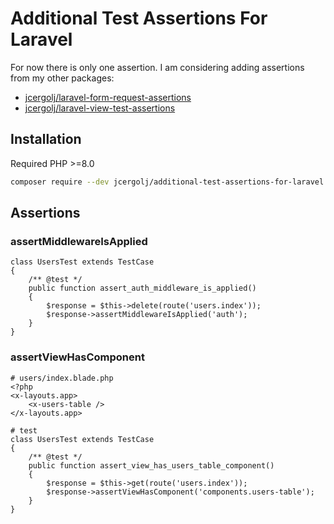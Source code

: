 # Additional Test Assertions For Laravel

For now there is only one assertion. I am considering adding assertions from my other packages:
- [jcergolj/laravel-form-request-assertions ](https://github.com/jcergolj/laravel-form-request-assertions)
- [jcergolj/laravel-view-test-assertions](https://github.com/jcergolj/laravel-view-test-assertions)

## Installation
Required PHP >=8.0

```bash
composer require --dev jcergolj/additional-test-assertions-for-laravel
```

## Assertions

### assertMiddlewareIsApplied
```
class UsersTest extends TestCase
{
    /** @test */
    public function assert_auth_middleware_is_applied()
    {
        $response = $this->delete(route('users.index'));
        $response->assertMiddlewareIsApplied('auth');
    }
}
```

### assertViewHasComponent
```
# users/index.blade.php
<?php
<x-layouts.app>
    <x-users-table />
</x-layouts.app>

# test
class UsersTest extends TestCase
{
    /** @test */
    public function assert_view_has_users_table_component()
    {
        $response = $this->get(route('users.index'));
        $response->assertViewHasComponent('components.users-table');
    }
}
```
